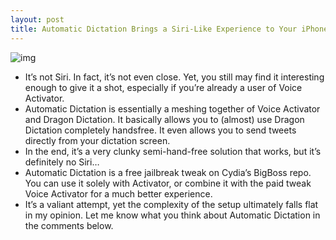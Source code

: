 ```yaml
---
layout: post
title: Automatic Dictation Brings a Siri-Like Experience to Your iPhone
---
```

![img](http://media.idownloadblog.com/wp-content/uploads/2011/12/Automatic-Dictation.jpg)
* It’s not Siri. In fact, it’s not even close. Yet, you still may find it interesting enough to give it a shot, especially if you’re already a user of Voice Activator.
* Automatic Dictation is essentially a meshing together of Voice Activator and Dragon Dictation. It basically allows you to (almost) use Dragon Dictation completely handsfree. It even allows you to send tweets directly from your dictation screen.
* In the end, it’s a very clunky semi-hand-free solution that works, but it’s definitely no Siri…
* Automatic Dictation is a free jailbreak tweak on Cydia’s BigBoss repo. You can use it solely with Activator, or combine it with the paid tweak Voice Activator for a much better experience.
* It’s a valiant attempt, yet the complexity of the setup ultimately falls flat in my opinion. Let me know what you think about Automatic Dictation in the comments below.


